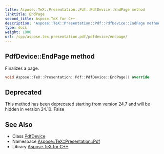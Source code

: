 ```yaml
---
title: Aspose::TeX::Presentation::Pdf::PdfDevice::EndPage method
linktitle: EndPage
second_title: Aspose.TeX for C++
description: 'Aspose::TeX::Presentation::Pdf::PdfDevice::EndPage method. Finalizes a page in C++.'
type: docs
weight: 1000
url: /cpp/aspose.tex.presentation.pdf/pdfdevice/endpage/
---
```

## PdfDevice::EndPage method


Finalizes a page.

```cpp
void Aspose::TeX::Presentation::Pdf::PdfDevice::EndPage() override
```


## Deprecated
This method has been deprecated starting from version 24.7 and will be hidden in version 24.10. False 

## See Also

* Class [PdfDevice](../)
* Namespace [Aspose::TeX::Presentation::Pdf](../../)
* Library [Aspose.TeX for C++](../../../)
